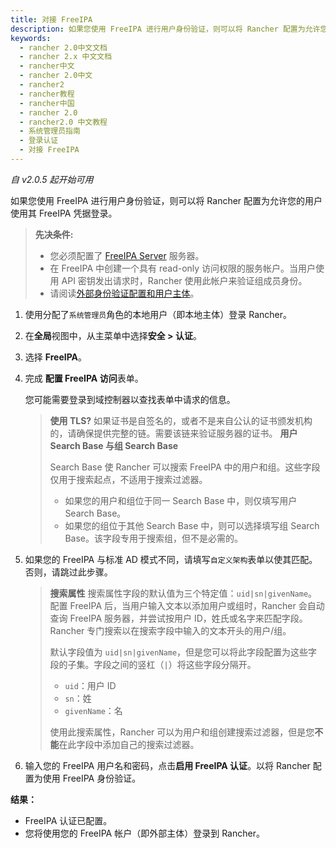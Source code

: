 ```yaml
---
title: 对接 FreeIPA
description: 如果您使用 FreeIPA 进行用户身份验证，则可以将 Rancher 配置为允许您的用户使用其 FreeIPA 凭据登录。先决条件:您必须配置了 [FreeIPA Server](https://www.freeipa.org/) 服务器。在 FreeIPA 中创建一个具有 read-only 访问权限的服务帐户。当用户使用 API​​ 密钥发出请求时，Rancher 使用此帐户来验证组成员身份。
keywords:
  - rancher 2.0中文文档
  - rancher 2.x 中文文档
  - rancher中文
  - rancher 2.0中文
  - rancher2
  - rancher教程
  - rancher中国
  - rancher 2.0
  - rancher2.0 中文教程
  - 系统管理员指南
  - 登录认证
  - 对接 FreeIPA
---
```


_自 v2.0.5 起开始可用_

如果您使用 FreeIPA 进行用户身份验证，则可以将 Rancher 配置为允许您的用户使用其 FreeIPA 凭据登录。

> **先决条件:**
>
> - 您必须配置了 [FreeIPA Server](https://www.freeipa.org/) 服务器。
> - 在 FreeIPA 中创建一个具有 read-only 访问权限的服务帐户。当用户使用 API​​ 密钥发出请求时，Rancher 使用此帐户来验证组成员身份。
> - 请阅读[外部身份验证配置和用户主体](/docs/admin-settings/authentication/_index)。

1.  使用分配了`系统管理员`角色的本地用户（即本地主体）登录 Rancher。

2.  在**全局**视图中，从主菜单中选择**安全 > 认证**。

3.  选择 **FreeIPA**。

4.  完成 **配置 FreeIPA 访问**表单。

    您可能需要登录到域控制器以查找表单中请求的信息。

    > **使用 TLS?**
    > 如果证书是自签名的，或者不是来自公认的证书颁发机构的，请确保提供完整的链。需要该链来验证服务器的证书。
    > **用户 Search Base 与组 Search Base**
    >
    > Search Base 使 Rancher 可以搜索 FreeIPA 中的用户和组。这些字段仅用于搜索起点，不适用于搜索过滤器。
    >
    > - 如果您的用户和组位于同一 Search Base 中，则仅填写用户 Search Base。
    > - 如果您的组位于其他 Search Base 中，则可以选择填写组 Search Base。该字段专用于搜索组，但不是必需的。

5.  如果您的 FreeIPA 与标准 AD 模式不同，请填写`自定义架构`表单以使其匹配。否则，请跳过此步骤。

    > **搜索属性** 搜索属性字段的默认值为三个特定值：`uid|sn|givenName`。配置 FreeIPA 后，当用户输入文本以添加用户或组时，Rancher 会自动查询 FreeIPA 服务器，并尝试按用户 ID，姓氏或名字来匹配字段。Rancher 专门搜索以在搜索字段中输入的文本开头的用户/组。
    >
    > 默认字段值为 `uid|sn|givenName`，但是您可以将此字段配置为这些字段的子集。字段之间的竖杠（`|`）将这些字段分隔开。
    >
    > - `uid`：用户 ID
    > - `sn`：姓
    > - `givenName`：名
    >
    > 使用此搜索属性，Rancher 可以为用户和组创建搜索过滤器，但是您**不能**在此字段中添加自己的搜索过滤器。

6.  输入您的 FreeIPA 用户名和密码，点击**启用 FreeIPA 认证**。以将 Rancher 配置为使用 FreeIPA 身份验证。

**结果：**

- FreeIPA 认证已配置。
- 您将使用您的 FreeIPA 帐户（即外部主体）登录到 Rancher。
